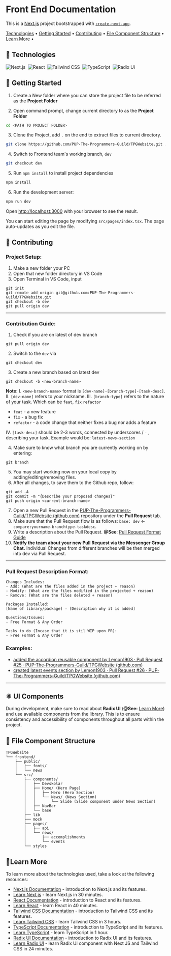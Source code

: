 # Front End Documentation

This is a [Next.js](https://nextjs.org/) project bootstrapped with [`create-next-app`](https://github.com/vercel/next.js/tree/canary/packages/create-next-app).

[Technologies](#🔧technologies) • [Getting Started](#🚀getting-started) • [Contributing](#🤝contributing) • [File Component Structure](#📁file-component-structure) • [Learn More](#📖learn-more) • <!-- [Deploy on Vercel](#deploy-on-vercel) -->

## 🔧 Technologies

![Next.js](https://img.shields.io/badge/-Next.js-555555?style=for-the-badge&logo=Next.js)&nbsp;
![React](https://img.shields.io/badge/-React-555555?style=for-the-badge&logo=react)&nbsp;
![Tailwind CSS](https://img.shields.io/badge/-TailwindCSS-555555?style=for-the-badge&logo=TailwindCSS)&nbsp;
![TypeScript](https://img.shields.io/badge/-TypeScript-555555?style=for-the-badge&logo=typescript)&nbsp;
![Radix Ui](https://img.shields.io/badge/-RadixUI-555555?style=for-the-badge&logo=radixui)&nbsp;

## 🚀 Getting Started

1. Create a New folder where you can store the project file to be referred as the **Project Folder**

2. Open command prompt, change current directory to as the **Project Folder**

```bash
cd <PATH TO PROJECT FOLDER>
```

3. Clone the Project, add `.` on the end to extract files to current directory.

```bash
git clone https://github.com/PUP-The-Programmers-Guild/TPGWebsite.git .
```

4. Switch to Frontend team's working branch, `dev`

```bash
git checkout dev
```

5. Run `npm install` to install project dependencies

```bash
npm install
```

6. Run the development server:

```bash
npm run dev
```

Open [http://localhost:3000](http://localhost:3000) with your browser to see the result.

You can start editing the page by modifying `src/pages/index.tsx`. The page auto-updates as you edit the file.

## 🤝 Contributing

### Project Setup:

1. Make a new folder your PC
2. Open that new folder directory in VS Code
3. Open Terminal in VS Code, input

```git
git init
git remote add origin git@github.com:PUP-The-Programmers-Guild/TPGWebsite.git
git checkout -b dev
git pull origin dev
```

<hr/>

### Contribution Guide:

1. Check if you are on latest of dev branch

```git
git pull origin dev
```

2. Switch to the `dev` via

```git
git checkout dev
```

3. Create a new branch based on latest dev

```git
git checkout -b <new-branch-name>
```

**Note:**
I. `<new-branch-name>` format is `[dev-name]-[branch-type]-[task-desc]`.  
II. `[dev-name]` refers to your nickname.
III. `[branch-type]` refers to the nature of your task. Which can be `feat`, `fix` `refactor`

- `feat` - a new feature
- `fix` - a bug fix
- `refactor` - a code change that neither fixes a bug nor adds a feature

IV. `[task-desc]` should be 2-3 words, connected by underscores / `-` , describing your task. Example would be: `latest-news-section`

4. Make sure to know what branch you are currently working on by entering:

```git
git branch
```

5. You may start working now on your local copy by adding/editing/removing files.
6. After all changes, to save them to the Github repo, follow:

```git
git add -A
git commit -m "{Describe your proposed changes}"
git push origin <current-branch-name>
```

7. Open a new Pull Request in the [PUP-The-Programmers-Guild/TPGWebsite (github.com)](https://github.com/PUP-The-Programmers-Guild/TPGWebsite) repository under the **Pull Request** tab.
8. Make sure that the Pull Request flow is as follows: `base: dev` <- `compare:yourname-branchtype-taskdesc`.
9. Write a description about the Pull Request. **@See**: [Pull Request Format Guide](#pull-request-description-format)
10. **Notify the team about your new Pull Request via the Messenger Group Chat.** Individual Changes from different branches will be then merged into dev via Pull Request.

<hr/>

### Pull Request Description Format:

```
Changes Includes:
- Add: (What are the files added in the project + reason)
- Modify: (What are the files modified in the projected + reason)
- Remove: (What are the files deleted + reason)

Packages Installed:
[Name of library/package] - [Description why it is added]

Questions/Issues:
- Free Format & Any Order

Tasks to do (Incase that it is stil WIP upon PR):
- Free Format & Any Order
```

### Examples:

- [added the accordion reusable component by Lemon1903 · Pull Request #25 · PUP-The-Programmers-Guild/TPGWebsite (github.com)](https://github.com/PUP-The-Programmers-Guild/TPGWebsite/pull/25)
- [created latest events section by Lemon1903 · Pull Request #26 · PUP-The-Programmers-Guild/TPGWebsite (github.com)](https://github.com/PUP-The-Programmers-Guild/TPGWebsite/pull/26)

<hr>

## ⚛️ UI Components

During development, make sure to read about **Radix UI** (**@See:** [Learn More](##📖learn-more)) and use available components from the library. This is to ensure consistency and accessibility of components throughout all parts within the project.

## 📁 File Component Structure

```
TPGWebsite
└── frontend/
    ├── public/
    │   ├── fonts/
    │   └── news
    └── src/
        ├── components/
        │   ├── Devskolar
        │   ├── Home/ (Hero Page)
        │   │   ├── Hero (Hero Section)
        │   │   └── News/ (News Section)
        │   │       └── Slide (Slide component under News Section)
        │   ├── NavBar
        │   └── base
        ├── lib
        ├── mock
        ├── pages/
        │   ├── api
        │   └── news/
        │       ├── accomplishments
        │       └── events
        └── styles
```

## 📖Learn More

To learn more about the technologies used, take a look at the following resources:

- [Next.js Documentation](https://nextjs.org/docs) - introduction to Next.js and its features.
- [Learn Next.js](https://youtu.be/NgayZAuTgwM?si=ncsmhx8goeIVn4Gu) - learn Next.js in 30 minutes.
- [React Documentation](https://react.dev/) - introduction to React and its features.
- [Learn React](https://www.youtube.com/watch?v=Rh3tobg7hEo) - learn React in 40 minutes.
- [Tailwind CSS Documentation](https://v2.tailwindcss.com/docs) - introduction to Tailwind CSS and its features.
- [Learn Tailwind CSS](https://www.youtube.com/watch?v=tS7upsfuxmo) - learn Tailwind CSS in 3 hours.
- [TypeScript Documentation](https://www.typescriptlang.org/docs/) - introduction to TypeScript and its features.
- [Learn TypeScript](https://youtu.be/d56mG7DezGs?si=H6Ujk2qAM2jwknf0) - learn TypeScript in 1 hour.
- [Radix UI Documentation](https://www.radix-ui.com/primitives/docs/overview/introduction) - introduction to Radix UI and its features.
- [Learn Radix UI](https://www.youtube.com/watch?v=qSUxpqIfBPQ) - learn Radix UI component with Next JS and Tailwind CSS in 24 minutes.

<!-- ## Deploy on Vercel

The easiest way to deploy your Next.js app is to use the [Vercel Platform](https://vercel.com/new?utm_medium=default-template&filter=next.js&utm_source=create-next-app&utm_campaign=create-next-app-readme) from the creators of Next.js.

Check out our [Next.js deployment documentation](https://nextjs.org/docs/deployment) for more details. -->
